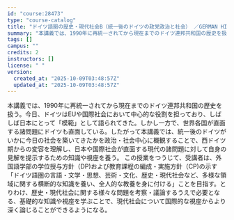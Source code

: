 ```yaml
---
id: "course:28473"
type: "course-catalog"
title: "ドイツ語圏の歴史・現代社会B（統一後のドイツの政党政治と社会） ／GERMAN HISTORY AND CONTEMPORARY SOCIETY B"
summary: "本講義では、1990年に再統一されてから現在までのドイツ連邦共和国の歴史を扱う。今日、ドイツはEUや国際社会において中心的な役割を担っており、しばしば日本にとって「模範」として語られてきた。しかし一方で、世界各国が直面する諸問題にドイツも直…"
tags: []
campus: ""
credits: 2
instructors: []
license: " "
version:
  created_at: "2025-10-09T03:48:57Z"
  updated_at: "2025-10-09T03:48:57Z"
---
```


本講義では、1990年に再統一されてから現在までのドイツ連邦共和国の歴史を扱う。今日、ドイツはEUや国際社会において中心的な役割を担っており、しばしば日本にとって「模範」として語られてきた。しかし一方で、世界各国が直面する諸問題にドイツも直面している。したがって本講義では、統一後のドイツがいかに今日の社会を築いてきたかを政治・社会中心に概観することで、西ドイツ期からの変容を理解し、日本や国際社会が直面する現代の諸問題に対して自身の見解を提示するための知識や視座を養う。 この授業をつうじて、受講者は、外国語学部の学位授与方針（DP)および教育課程の編成・実施方針（CP)の示す「ドイツ語圏の言語・文学・思想、芸術・文化、歴史・現代社会など、多様な領域に関する横断的な知識を養い、全人的な教養を身に付ける」ことを目指す。とりわけ、歴史・現代社会に関する様々な問題を考察・議論するうえで必要となる、基礎的な知識や視座を学ぶことで、現代社会について国際的な視座からより深く論じることができるようになる。
